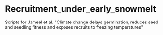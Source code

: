# Recruitment_under_early_snowmelt
Scripts for Jameel et al. "Climate change delays germination, reduces seed and seedling fitness and exposes recruits to freezing temperatures"
